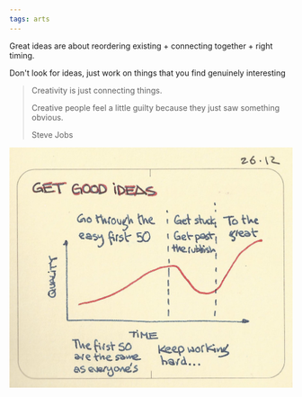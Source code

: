 ```yaml
---
tags: arts
---
```


Great ideas are about reordering existing + connecting together + right timing.

Don't look for ideas, just work on things that you find genuinely interesting 

> Creativity is just connecting things. 
> 
> Creative people feel a little guilty because they just saw something obvious. 
> 
> Steve Jobs


![](/static/img/get-good-ideas.jpeg)
